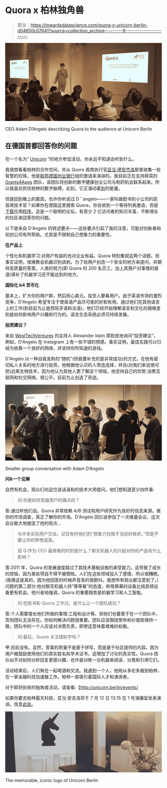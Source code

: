 # Quora x 柏林独角兽

> 原文：<https://towardsdatascience.com/quora-x-unicorn-berlin-d04650c07641?source=collection_archive---------9----------------------->

![](img/b06a60ff5a2be0fedc398b70bd6f9a2d.png)

CEO Adam D’Angelo describing Quora to the audience at Unicorn Berlin

## 在德国首都回答你的问题

在一个名为“ [Unicorn](http://unicorn.berlin/) ”的地方参加活动，你永远不知道会听到什么。

我很想看看柏林的合作空间，并从 Quora 首席执行官[亚当·德安杰洛](https://www.quora.com/profile/Adam-DAngelo)那里收集一些智慧的珍珠，他是[联邦德国创业银行](https://deutschestartups.org/en/)组织邀请来演讲的。我目前正在支持拜耳的 [Grants4Apps](https://www.grants4apps.com/) 团队，该团队将创新的数字健康创业公司与制药机会联系起来。所以我喜欢抓住柏林的数字脉搏，此刻，它正涌动着[到](https://toa.berlin/)的能量。

但是回到晚上的嘉宾。也许你听说过 D ' angelo——一家叫做脸书的小公司的前首席技术官？如果你在德国这里搜索 Quora，你会收到一个等待列表邀请，但是[下载](https://play.google.com/store/apps/details?id=com.quora.android&hl=en)应用[程序](https://www.quora.com/topic/iOS-App-Store)。这是一个聪明的论坛，有至少 2 亿访问者的知识丰富、不断增长的社区来回答你的问题。

以下是来自 D'Angelo 的转述要点——这些要点引起了我的注意，可能对创新者和初创公司有所帮助。尤其是不限制自己想象力的重要性。

**在产品上**

个性化和机器学习:对用户有益的也对企业有益。Quora 特别重视这两个话题。但事实证明，很难教会机器识别讽刺。为了给用户创造一个安全的地方来提问，并期待高质量的答案，人类的努力(即 Quora 的 200 名员工，加上其用户对事情的报道)填补了机器学习还不能达到的地方。

**国际化 b4 货币化**

基本上，扩大你的用户群，然后担心美元。投资人要看用户。由于英语市场的激烈竞争，D'Angelo 希望专注于使英语产品尽可能的好和有用。通过他们在其他语言上的工作(到目前为止是西班牙语和法语)，他们已经开始理解语言和文化的细微差别是如何影响用户兴趣和行为的。语言生态系统必须可持续发展。

**投资建议？**

来自 [WestTechVentures](http://westtechventures.de/) 的主持人 Alexander klpin 厚脸皮地询问“投资建议”，例如，D'Angelo 在 Instagram 上有一些不错的预感。事实证明，最佳实践可以归结为依靠一个良好的网络，并坚持你所知道的游戏。

D'Angelo 以一种自我宣称的“随机”(但我要补充的是非常成功)的方式，在他有密切私人关系的地方进行投资。他根据他认识的人筛选选择，并且(对我们来说很可悲)远离生物技术，因为他认为其他人更了解这个领域。他坚持自己的优势:消费互联网和社交网络。很公平。目前为止创造了奇迹。

![](img/50e78ad2aa16ed080145813454240fed.png)

Smaller group conversation with Adam D’Angelo

**问&一个见解**

自然有机会，观众们向这位说话温和的技术大师提问。他们想知道至少四件事:

> 问:你是如何克服用户的痛点的？

答:通过听他们说。Quora 非常依赖 A/B 测试和用户研究作为良好的信息来源。做你的市场调查，真正了解你的市场。D'Angelo 回忆说参加了一次维基会议，这次会议极大地塑造了他的观点…

> 与许多实际用户交谈，记住有时他们的“想象力仅限于当前的挫折。”但是不要让你的梦想成真。

> 双 Q:作为 CEO 最艰难的时刻是什么？聊天机器人的兴起对你的产品有什么影响？

答:2011 年，Quora 的发展速度超过了其技术基础设施的承受能力。这导致了成长的烦恼，因为某些项目不得不被牺牲。人们在这些领域投入了感情，所以很糟糕。(我猜这是真的，因为他回答的时候声音真的很颤抖。我想所有观众都注意到了。)问题的第二部分:他对聊天机器人持“等等看”的态度，称带屏幕的设备比纯音频设备更有机会。他兴奋地强调，Quora 的重要趋势是机器学习和人工智能。

> 问:在脸书和 Quora 工作过，是什么让一个团队成功？

答:个人需要擅长他们所做的事情:工程和设计等。但他们也要善于在一个团队中，否则团队无法存在。你如何解决问题很重要。团队应该围绕使命和价值观保持一致，团队中的一个人应该对决策负责，即使这意味着艰难的权衡。

> 问:最后，Quora 关注错别字吗？

甲:目前没有。显然，答案的质量不是基于拼写，而是基于社区提供的内容。因为用户被鼓励使用他们的真实姓名和学术证书，这增加了讨论的真实性。Quora 团队似乎对如何分析回复更感兴趣，也许是训练一台机器来阅读、分类和引用它们。

活动结束后，人们聚在一起喝酒和交流。我遇到一个人，他刚从多伦多搬到柏林，在一家金融科技加速器工作。柏林一直吸引着国际人才和演讲者。

对于即将到来的独角兽活动，请查看:【http://unicorn.berlin/events/ 

如果你要去柏林露天科技，亚当·安吉洛将于 7 月 12 日 13:15 在 1 号演播室发表演讲。信息[此处](http://toa.berlin/conference/#adam-dangelo)。

![](img/c8fd2aac1179f5ae1bdb245723649f34.png)

The memorable, iconic logo of Unicorn Berlin